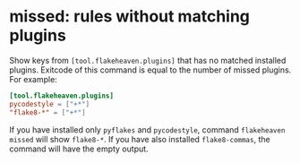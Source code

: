 # **missed**: rules without matching plugins

Show keys from `[tool.flakeheaven.plugins]` that has no matched installed plugins. Exitcode of this command is equal to the number of missed plugins. For example:

```toml
[tool.flakeheaven.plugins]
pycodestyle = ["+*"]
"flake8-*" = ["+*"]
```

If you have installed only `pyflakes` and `pycodestyle`, command `flakeheaven missed` will show `flake8-*`. If you have also installed `flake8-commas`, the command will have the empty output.
